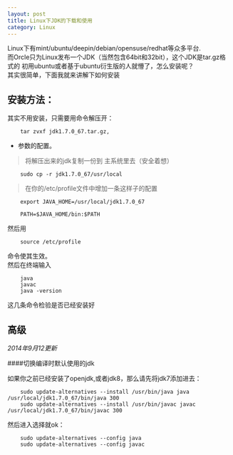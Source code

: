```yaml
---
layout: post
title: Linux下JDK的下载和使用
category: Linux
---
```




Linux下有mint/ubuntu/deepin/debian/opensuse/redhat等众多平台.<br />
而Orcle只为Linux发布一个JDK（当然包含64bit和32bit），这个JDK是tar.gz格式的
初用ubuntu或者基于ubuntu衍生版的人就懵了，怎么安装呢？<br />其实很简单，下面我就来讲解下如何安装
>

安装方法：
------------

其实不用安装，只需要用命令解压开：

		tar zvxf jdk1.7.0_67.tar.gz,

+ 参数的配置。

> 将解压出来的jdk复制一份到 主系统里去（安全着想）

		sudo cp -r jdk1.7.0_67/usr/local
> 在你的/etc/profile文件中增加一条这样子的配置

		export JAVA_HOME=/usr/local/jdk1.7.0_67

		PATH=$JAVA_HOME/bin:$PATH



然后用

		source /etc/profile

命令使其生效。<br/>然后在终端输入

		java
		javac
		java -version

 这几条命令检验是否已经安装好

高级
--------

_2014年9月12更新_

####切换编译时默认使用的jdk

如果你之前已经安装了openjdk,或者jdk8，那么请先将jdk7添加进去：

		sudo update-alternatives --install /usr/bin/java java /usr/local/jdk1.7.0_67/bin/java 300
		sudo update-alternatives --install /usr/bin/javac javac /usr/local/jdk1.7.0_67/bin/javac 300

然后进入选择就ok：

		sudo update-alternatives --config java
		sudo update-alternatives --config javac
